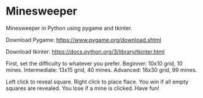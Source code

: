 # Minesweeper
Minesweeper in Python using pygame and tkinter.

Download Pygame: https://www.pygame.org/download.shtml

Download tkinter: https://docs.python.org/3/library/tkinter.html


First, set the difficulty to whatever you prefer. 
Beginner: 10x10 grid, 10 mines.
Intermediate: 13x15 grid, 40 mines.
Advanced: 16x30 grid, 99 mines.

Left click to reveal square.
Right click to place flace.
You win if all empty squares are revealed.
You lose if a mine is clicked.
Have fun!
